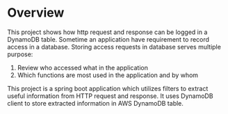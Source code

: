 # Overview
This project shows how http request and response can be logged in a DynamoDB table. Sometime an application have requirement to record access in a database. Storing access requests in database serves multiple purpose:
1. Review who accessed what in the application
2. Which functions are most used in the application and by whom

This project is a spring boot application which utilizes filters to extract useful information from HTTP request and response. It uses DynamoDB client to store extracted information in AWS DynamoDB table.
